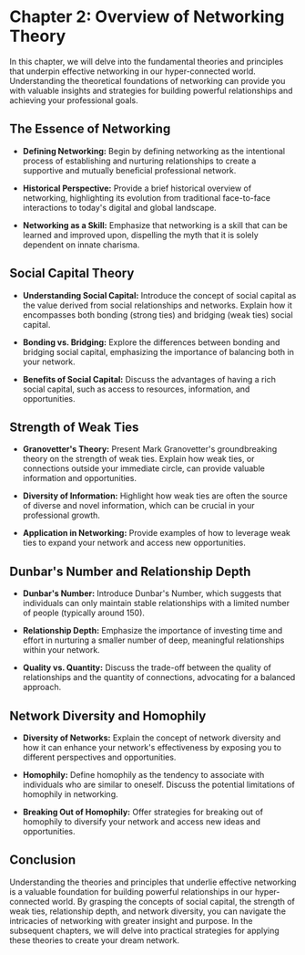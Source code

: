 Chapter 2: Overview of Networking Theory
========================================

In this chapter, we will delve into the fundamental theories and principles that underpin effective networking in our hyper-connected world. Understanding the theoretical foundations of networking can provide you with valuable insights and strategies for building powerful relationships and achieving your professional goals.

**The Essence of Networking**
-----------------------------

* **Defining Networking:** Begin by defining networking as the intentional process of establishing and nurturing relationships to create a supportive and mutually beneficial professional network.

* **Historical Perspective:** Provide a brief historical overview of networking, highlighting its evolution from traditional face-to-face interactions to today's digital and global landscape.

* **Networking as a Skill:** Emphasize that networking is a skill that can be learned and improved upon, dispelling the myth that it is solely dependent on innate charisma.

**Social Capital Theory**
-------------------------

* **Understanding Social Capital:** Introduce the concept of social capital as the value derived from social relationships and networks. Explain how it encompasses both bonding (strong ties) and bridging (weak ties) social capital.

* **Bonding vs. Bridging:** Explore the differences between bonding and bridging social capital, emphasizing the importance of balancing both in your network.

* **Benefits of Social Capital:** Discuss the advantages of having a rich social capital, such as access to resources, information, and opportunities.

**Strength of Weak Ties**
-------------------------

* **Granovetter's Theory:** Present Mark Granovetter's groundbreaking theory on the strength of weak ties. Explain how weak ties, or connections outside your immediate circle, can provide valuable information and opportunities.

* **Diversity of Information:** Highlight how weak ties are often the source of diverse and novel information, which can be crucial in your professional growth.

* **Application in Networking:** Provide examples of how to leverage weak ties to expand your network and access new opportunities.

**Dunbar's Number and Relationship Depth**
------------------------------------------

* **Dunbar's Number:** Introduce Dunbar's Number, which suggests that individuals can only maintain stable relationships with a limited number of people (typically around 150).

* **Relationship Depth:** Emphasize the importance of investing time and effort in nurturing a smaller number of deep, meaningful relationships within your network.

* **Quality vs. Quantity:** Discuss the trade-off between the quality of relationships and the quantity of connections, advocating for a balanced approach.

**Network Diversity and Homophily**
-----------------------------------

* **Diversity of Networks:** Explain the concept of network diversity and how it can enhance your network's effectiveness by exposing you to different perspectives and opportunities.

* **Homophily:** Define homophily as the tendency to associate with individuals who are similar to oneself. Discuss the potential limitations of homophily in networking.

* **Breaking Out of Homophily:** Offer strategies for breaking out of homophily to diversify your network and access new ideas and opportunities.

**Conclusion**
--------------

Understanding the theories and principles that underlie effective networking is a valuable foundation for building powerful relationships in our hyper-connected world. By grasping the concepts of social capital, the strength of weak ties, relationship depth, and network diversity, you can navigate the intricacies of networking with greater insight and purpose. In the subsequent chapters, we will delve into practical strategies for applying these theories to create your dream network.

